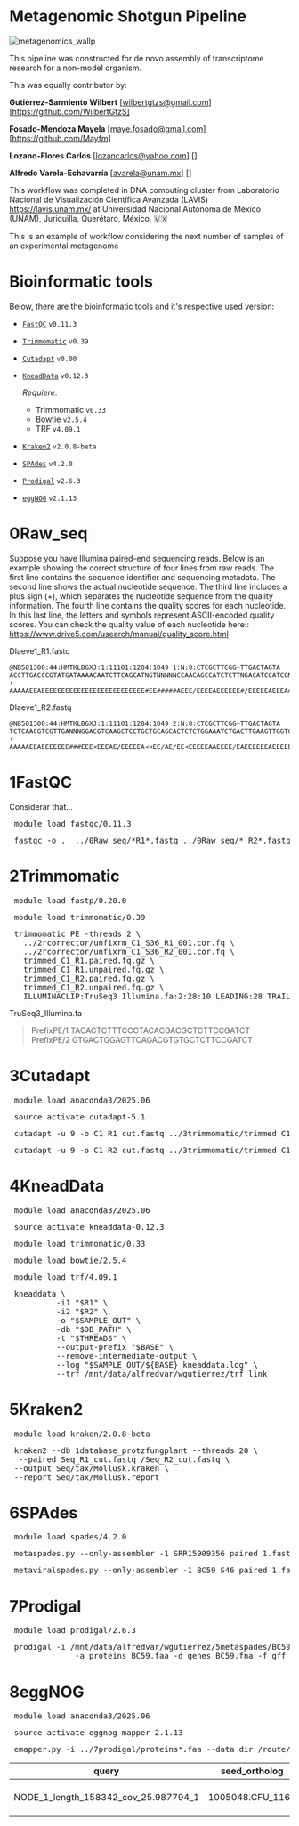 # Metagenomic Shotgun Pipeline
![metagenomics_wallp](https://github.com/user-attachments/assets/e5932edc-178d-4655-a24d-49a003e845b0)

This pipeline was constructed for de novo assembly of transcriptome research for a non-model organism.

This was equally contributor by:

**Gutiérrez-Sarmiento Wilbert** [wilbertgtzs@gmail.com] [https://github.com/WilbertGtzS]

**Fosado-Mendoza Mayela** [maye.fosado@gmail.com] [https://github.com/Mayfm]

**Lozano-Flores Carlos** [lozancarlos@yahoo.com] []

**Alfredo Varela-Echavarría** [avarela@unam.mx] []

This workflow was completed in DNA computing cluster from Laboratorio Nacional de Visualización Científica Avanzada (LAVIS) https://lavis.unam.mx/ at Universidad Nacional Autónoma de México (UNAM), Juriquilla, Querétaro, México. 🇲🇽

This is an example of workflow considering the next number of samples of an experimental metagenome

# Bioinformatic tools
Below, there are the bioinformatic tools and it's respective used version:
- [`FastQC`](https://www.bioinformatics.babraham.ac.uk/projects/fastqc/) `v0.11.3`
- [`Trimmomatic`](http://www.usadellab.org/cms/?page=trimmomatic) `v0.39`
- [`Cutadapt`]() `v0.00`
- [`KneadData`](https://huttenhower.sph.harvard.edu/kneaddata/) `v0.12.3`

  _Requiere_:  
  - Trimmomatic `v0.33`  
  - Bowtie `v2.5.4`  
  - TRF `v4.09.1` 
- [`Kraken2`](https://ccb.jhu.edu/software/kraken2/) `v2.0.8-beta`
- [`SPAdes`](https://cab.spbu.ru/software/spades/) `v4.2.0`
- [`Prodigal`](https://github.com/hyattpd/Prodigal) `v2.6.3`
- [`eggNOG`](http://eggnog-mapper.embl.de/) `v2.1.13`


# 0Raw_seq
Suppose you have Illumina paired-end sequencing reads. Below is an example showing the correct structure of four lines from raw reads. The first line contains the sequence identifier and sequencing metadata. The second line shows the actual nucleotide sequence. The third line includes a plus sign (+), which separates the nucleotide sequence from the quality information. The fourth line contains the quality scores for each nucleotide. In this last line, the letters and symbols represent ASCII-encoded quality scores. You can check the quality value of each nucleotide here:: https://www.drive5.com/usearch/manual/quality_score.html

Dlaeve1_R1.fastq

```
@NB501300:44:HMTKLBGXJ:1:11101:1284:1049 1:N:0:CTCGCTTCGG+TTGACTAGTA
ACCTTGACCCGTATGATAAAACAATCTTCAGCATNGTNNNNNCCAACAGCCATCTCTTNGACATCCATCGNTANGNTNGNCGGCTGATTGTCCTCACCAGTCTCGACCCTGGTCAATACNNNGTTAACGTCAGTGTCTCTGACGGAAAG
+
AAAAAEEAEEEEEEEEEEEEEEEEEEEEEEEEEE#EE#####AEEE/EEEEAEEEEEE#/EEEEEAEEEA#EE#/#E#/#EE/EEEEEEEEEAEEEE<EEEEEE<EE<EEEEE<EEEE/###/EEEE<AAEEEEEEEEEE<<EEE<EEE
```


Dlaeve1_R2.fastq
```
@NB501300:44:HMTKLBGXJ:1:11101:1284:1049 2:N:0:CTCGCTTCGG+TTGACTAGTA
TCTCAACGTCGTTGANNNGGACGTCAAGCTCCTGCTGCAGCACTCTCTGGAAATCTGACTTGAAGTTGGTGTAGAACTGCTCTTCAACCATATTCTCAAACCGGATGGTCAGCGCATTGTCCAGCATCTCTTGGGTTGTGCAGACAACG
+
AAAAAEEAEEEEEEE###EEE<EEEAE/EEEEEA<<EE/AE/EE<EEEEEAAEEEE/EAEEEEEEAEEEEEEEEE/AE<EEEEEEEEEEEEAEEEEA<E/AA/<EEAEEE/AAA//EEEE/EE<EEE/EEEEE/EEEEEEEEEAAEAEA
```
# 1FastQC
Considerar that...

<pre lang="bash"> module load fastqc/0.11.3 </pre>
<pre lang="bash"> fastqc -o .  ../0Raw_seq/*R1*.fastq ../0Raw_seq/*_R2*.fastq -t 4 </pre>

# 2Trimmomatic

<pre lang="bash"> module load fastp/0.20.0 </pre>
<pre lang="bash"> module load trimmomatic/0.39 </pre>

<pre lang="bash"> trimmomatic PE -threads 2 \
   ../2rcorrector/unfixrm_C1_S36_R1_001.cor.fq \
   ../2rcorrector/unfixrm_C1_S36_R2_001.cor.fq \
   trimmed_C1_R1.paired.fq.gz \
   trimmed_C1_R1.unpaired.fq.gz \
   trimmed_C1_R2.paired.fq.gz \
   trimmed_C1_R2.unpaired.fq.gz \
   ILLUMINACLIP:TruSeq3_Illumina.fa:2:28:10 LEADING:28 TRAILING:28 SLIDINGWINDOW:4:28 MINLEN:50 </pre>

TruSeq3_Illumina.fa
>PrefixPE/1
TACACTCTTTCCCTACACGACGCTCTTCCGATCT
>PrefixPE/2
GTGACTGGAGTTCAGACGTGTGCTCTTCCGATCT

# 3Cutadapt

<pre lang="bash"> module load anaconda3/2025.06 </pre>
<pre lang="bash"> source activate cutadapt-5.1 </pre>

<pre lang="bash"> cutadapt -u 9 -o C1_R1_cut.fastq ../3trimmomatic/trimmed_C1_R1.paired.fq.gz </pre>
<pre lang="bash"> cutadapt -u 9 -o C1_R2_cut.fastq ../3trimmomatic/trimmed_C1_R2.paired.fq.gz </pre> 

# 4KneadData
<pre lang="bash"> module load anaconda3/2025.06 </pre>
<pre lang="bash"> source activate kneaddata-0.12.3 </pre>
<pre lang="bash"> module load trimmomatic/0.33 </pre>
<pre lang="bash"> module load bowtie/2.5.4 </pre>
<pre lang="bash"> module load trf/4.09.1 </pre>

<pre lang="bash"> kneaddata \
          -i1 "$R1" \
          -i2 "$R2" \
          -o "$SAMPLE_OUT" \
          -db "$DB_PATH" \
          -t "$THREADS" \
          --output-prefix "$BASE" \
          --remove-intermediate-output \
          --log "$SAMPLE_OUT/${BASE}_kneaddata.log" \
          --trf /mnt/data/alfredvar/wgutierrez/trf_link </pre>


# 5Kraken2

<pre lang="bash"> module load kraken/2.0.8-beta </pre>

<pre lang="bash"> kraken2 --db 1database_protzfungplant --threads 20 \
  --paired Seq_R1_cut.fastq /Seq_R2_cut.fastq \
 --output Seq/tax/Mollusk.kraken \
 --report Seq/tax/Mollusk.report </pre>

# 6SPAdes

<pre lang="bash"> module load spades/4.2.0 </pre>
<pre lang="bash"> metaspades.py --only-assembler -1 SRR15909356_paired_1.fastq -2 SRR15909356_paired_2.fastq -o SRR15909356 -t 16 -m 200 </pre>
<pre lang="bash"> metaviralspades.py --only-assembler -1 BC59_S46_paired_1.fastq -2 BC59_S46_paired_2.fastq -o BC59_viral -t 16 -m 200 </pre>

# 7Prodigal
<pre lang="bash"> module load prodigal/2.6.3 </pre>
<pre lang="bash"> prodigal -i /mnt/data/alfredvar/wgutierrez/5metaspades/BC59/contigs.fasta \
              -a proteins_BC59.faa -d genes_BC59.fna -f gff -o prodigal_BC59.gff -p meta </pre>
# 8eggNOG
<pre lang="bash"> module load anaconda3/2025.06 </pre>
<pre lang="bash"> source activate eggnog-mapper-2.1.13 </pre>
<pre lang="bash"> emapper.py -i ../7prodigal/proteins*.faa --data_dir /route/to/database/eggnog_db_v2.1.9 --cpu 16 --output sp_mollusk </pre>


| query                                 | seed_ortholog     | evalue   | score | eggNOG_OGs                                                                                   | max_annot_lvl            | COG_category | Description               | Preferred_name | GOs | EC | KEGG_ko | KEGG_Pathway | KEGG_Module | KEGG_Reaction | KEGG_rclass | BRITE | KEGG_TC | CAZy | BiGG_Reaction | PFAMs   |
|--------------------------------------|-------------------|----------|-------|----------------------------------------------------------------------------------------------|---------------------------|---------------|---------------------------|----------------|-----|----|----------|---------------|--------------|----------------|--------------|--------|----------|------|----------------|---------|
| NODE_1_length_158342_cov_25.987794_1 | 1005048.CFU_1160  | 3.52e-21 | 103.0 | COG0705@1\|root,COG0705@2\|Bacteria,1MYFP@1224\|Proteobacteria,2VPBJ@28216\|Betaproteobacteria | 28216\|Betaproteobacteria | S             | Rhomboid family protein   | Rhomboid       | -   | -  | -        | -             | -            | -              | -            | -      | -        | -    | -              | Rhomboid |
